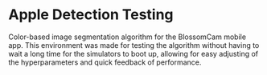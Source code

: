 # Apple Detection Testing
Color-based image segmentation algorithm for the BlossomCam mobile app. This environment was made for testing the algorithm without having 
to wait a long time for the simulators to boot up, allowing for easy adjusting of the hyperparameters and quick feedback of performance.

